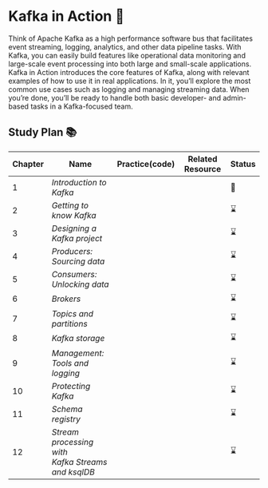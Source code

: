 # Kafka in Action :link:
Think of Apache Kafka as a high performance software bus that facilitates event streaming, logging, analytics, and other data pipeline tasks. With Kafka, you can easily build features like operational data monitoring and large-scale event processing into both large and small-scale applications.
Kafka in Action introduces the core features of Kafka, along with relevant examples of how to use it in real applications. In it, you’ll explore the most common use cases such as logging and managing streaming data. When you’re done, you’ll be ready to handle both basic developer- and admin-based tasks in a Kafka-focused team.

## Study Plan 📚
|Chapter|Name|Practice(code)|Related Resource|Status|
|-------|----|--------------|----------------|------|
|1|_Introduction to Kafka_|||:book:|
|2|_Getting to know Kafka_|||:hourglass:|
|3|_Designing a Kafka project_|||:hourglass:|
|4|_Producers: Sourcing data_|||:hourglass:|
|5|_Consumers: Unlocking data_|||:hourglass:|
|6|_Brokers_|||:hourglass:|
|7|_Topics and partitions_|||:hourglass:|
|8|_Kafka storage_|||:hourglass:|
|9|_Management: </br> Tools and logging_|||:hourglass:|
|10|_Protecting Kafka_|||:hourglass:|
|11|_Schema registry_|||:hourglass:|
|12|_Stream processing with </br> Kafka Streams and ksqlDB_|||:hourglass:|


